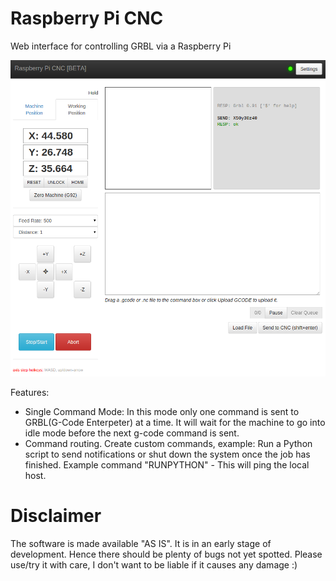 # Raspberry Pi CNC
Web interface for controlling GRBL via a Raspberry Pi

![Raspberry Pi CNC Web interface](/static/img/Raspberry-Pi-CNC-User-Interface.png?raw=true )

Features:
- Single Command Mode: In this mode only one command is sent to GRBL(G-Code Enterpeter) at a time. It will wait for the machine to go into idle mode before the next g-code command is sent. 
- Command routing. Create custom commands, example: Run a Python script to send notifications or shut down the system once the job has finished. Example command "RUNPYTHON" - This will ping the local host.


# Disclaimer
  The software is made available "AS IS". It is in an early stage of development.  Hence there should be plenty of bugs not yet spotted. Please use/try it with care, I don't want to be liable if it causes
  any damage :)
